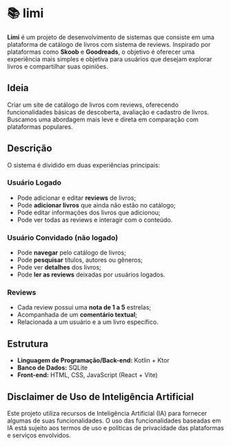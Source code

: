 # 📚 limi

**Limi** é um projeto de desenvolvimento de sistemas que consiste em uma plataforma de catálogo de livros com sistema de reviews. Inspirado por plataformas como **Skoob** e **Goodreads**, o objetivo é oferecer uma experiência mais simples e objetiva para usuários que desejam explorar livros e compartilhar suas opiniões.


## Ideia 

Criar um site de catálogo de livros com reviews, oferecendo funcionalidades básicas de descoberta, avaliação e cadastro de livros. Buscamos uma abordagem mais leve e direta em comparação com plataformas populares.


## Descrição

O sistema é dividido em duas experiências principais:

### Usuário Logado
- Pode adicionar e editar **reviews** de livros;
- Pode **adicionar livros** que ainda não estão no catálogo;
- Pode editar informações dos livros que adicionou;
- Pode ver todas as reviews e interagir com o conteúdo.

### Usuário Convidado (não logado)
- Pode **navegar** pelo catálogo de livros;
- Pode **pesquisar** títulos, autores ou gêneros;
- Pode ver **detalhes** dos livros;
- Pode **ler as reviews** deixadas por usuários logados.

### Reviews
- Cada review possui uma **nota de 1 a 5** estrelas;
- Acompanhada de um **comentário textual**;
- Relacionada a um usuário e a um livro específico.

## Estrutura

- **Linguagem de Programação/Back-end:** Kotlin + Ktor
- **Banco de Dados:** SQLite
- **Front-end:** HTML, CSS, JavaScript (React + Vite)
  
## Disclaimer de Uso de Inteligência Artificial

Este projeto utiliza recursos de Inteligência Artificial (IA) para fornecer algumas de suas funcionalidades. O uso das funcionalidades baseadas em IA está sujeito aos termos de uso e políticas de privacidade das plataformas e serviços envolvidos.
